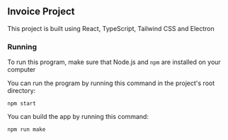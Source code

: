 ## Invoice Project

This project is built using React, TypeScript, Tailwind CSS and Electron

### Running

To run this program, make sure that Node.js and `npm` are installed on your computer

You can run the program by running this command in the project's root directory:

```
npm start
```

You can build the app by running this command:

```
npm run make
```
